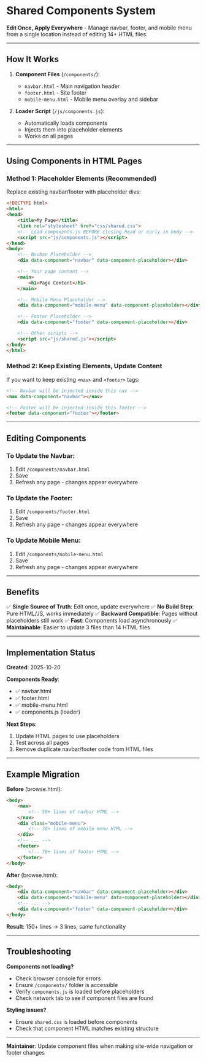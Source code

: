# Shared Components System

**Edit Once, Apply Everywhere** - Manage navbar, footer, and mobile menu from a single location instead of editing 14+ HTML files.

---

## How It Works

1. **Component Files** (`/components/`):
   - `navbar.html` - Main navigation header
   - `footer.html` - Site footer
   - `mobile-menu.html` - Mobile menu overlay and sidebar

2. **Loader Script** (`/js/components.js`):
   - Automatically loads components
   - Injects them into placeholder elements
   - Works on all pages

---

## Using Components in HTML Pages

### Method 1: Placeholder Elements (Recommended)

Replace existing navbar/footer with placeholder divs:

```html
<!DOCTYPE html>
<html>
<head>
    <title>My Page</title>
    <link rel="stylesheet" href="css/shared.css">
    <!-- Load components.js BEFORE closing head or early in body -->
    <script src="js/components.js"></script>
</head>
<body>
    <!-- Navbar Placeholder -->
    <div data-component="navbar" data-component-placeholder></div>

    <!-- Your page content -->
    <main>
        <h1>Page Content</h1>
    </main>

    <!-- Mobile Menu Placeholder -->
    <div data-component="mobile-menu" data-component-placeholder></div>

    <!-- Footer Placeholder -->
    <div data-component="footer" data-component-placeholder></div>

    <!-- Other scripts -->
    <script src="js/shared.js"></script>
</body>
</html>
```

### Method 2: Keep Existing Elements, Update Content

If you want to keep existing `<nav>` and `<footer>` tags:

```html
<!-- Navbar will be injected inside this nav -->
<nav data-component="navbar"></nav>

<!-- Footer will be injected inside this footer -->
<footer data-component="footer"></footer>
```

---

## Editing Components

### To Update the Navbar:

1. Edit `/components/navbar.html`
2. Save
3. Refresh any page - changes appear everywhere

### To Update the Footer:

1. Edit `/components/footer.html`
2. Save
3. Refresh any page - changes appear everywhere

### To Update Mobile Menu:

1. Edit `/components/mobile-menu.html`
2. Save
3. Refresh any page - changes appear everywhere

---

## Benefits

✅ **Single Source of Truth**: Edit once, update everywhere
✅ **No Build Step**: Pure HTML/JS, works immediately
✅ **Backward Compatible**: Pages without placeholders still work
✅ **Fast**: Components load asynchronously
✅ **Maintainable**: Easier to update 3 files than 14 HTML files

---

## Implementation Status

**Created**: 2025-10-20

**Components Ready**:
- ✅ navbar.html
- ✅ footer.html
- ✅ mobile-menu.html
- ✅ components.js (loader)

**Next Steps**:
1. Update HTML pages to use placeholders
2. Test across all pages
3. Remove duplicate navbar/footer code from HTML files

---

## Example Migration

**Before** (browse.html):
```html
<body>
    <nav>
        <!-- 50+ lines of navbar HTML -->
    </nav>
    <div class="mobile-menu">
        <!-- 30+ lines of mobile menu HTML -->
    </div>
    <!-- ... -->
    <footer>
        <!-- 70+ lines of footer HTML -->
    </footer>
</body>
```

**After** (browse.html):
```html
<body>
    <div data-component="navbar" data-component-placeholder></div>
    <div data-component="mobile-menu" data-component-placeholder></div>
    <!-- ... -->
    <div data-component="footer" data-component-placeholder></div>
</body>
```

**Result**: 150+ lines → 3 lines, same functionality

---

## Troubleshooting

**Components not loading?**
- Check browser console for errors
- Ensure `/components/` folder is accessible
- Verify `components.js` is loaded before placeholders
- Check network tab to see if component files are found

**Styling issues?**
- Ensure `shared.css` is loaded before components
- Check that component HTML matches existing structure

---

**Maintainer**: Update component files when making site-wide navigation or footer changes
